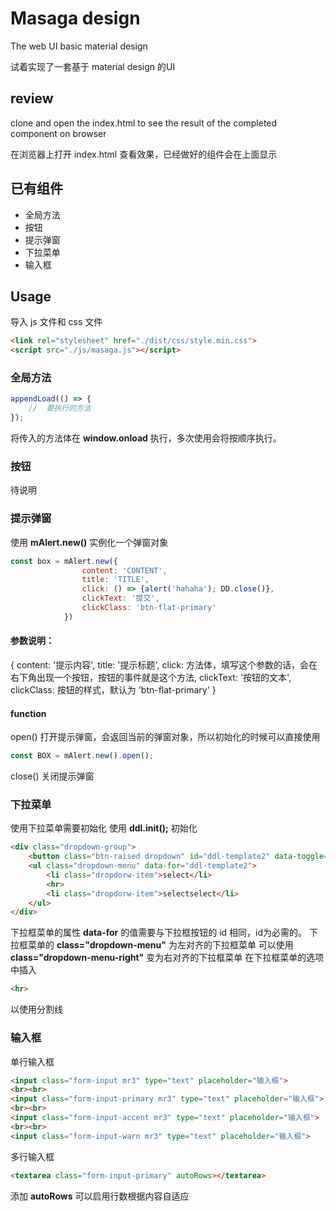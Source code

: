 # Masaga design
The web UI basic material design

试着实现了一套基于 material design 的UI

## review
clone and open the index.html to see the result of the completed component on browser

在浏览器上打开 index.html 查看效果，已经做好的组件会在上面显示

## 已有组件
- 全局方法
- 按钮
- 提示弹窗
- 下拉菜单
- 输入框

## Usage
导入 js 文件和 css 文件
```html
<link rel="stylesheet" href="./dist/css/style.min.css">
<script src="./js/masaga.js"></script>
```

### 全局方法
```javascript
appendLoad(() => {
    //  要执行的方法
});
```
将传入的方法体在 **window.onload** 执行，多次使用会将按顺序执行。

### 按钮
待说明

### 提示弹窗
使用 **mAlert.new()** 实例化一个弹窗对象
```javascript
const box = mAlert.new({
                content: 'CONTENT',
                title: 'TITLE',
                click: () => {alert('hahaha'); DD.close()},
                clickText: '提交',
                clickClass: 'btn-flat-primary'
            })
```
#### 参数说明：
{
    content: '提示内容',
    title: '提示标题',
    click: 方法体，填写这个参数的话，会在右下角出现一个按钮，按钮的事件就是这个方法,
    clickText: '按钮的文本',
    clickClass: 按钮的样式，默认为 'btn-flat-primary'
}

#### function

open()
打开提示弹窗，会返回当前的弹窗对象，所以初始化的时候可以直接使用 
```javascript
const BOX = mAlert.new().open();
```

close()
关闭提示弹窗

### 下拉菜单
使用下拉菜单需要初始化
使用 **ddl.init();** 初始化

```html
<div class="dropdown-group">
    <button class="btn-raised dropdown" id="ddl-template2" data-toggle="dropdown" aria-label="dropdownlist">下拉框</button>
    <ul class="dropdown-menu" data-for="ddl-template2">
        <li class="dropdorw-item">select</li>
        <hr>
        <li class="dropdorw-item">selectselect</li>
    </ul>
</div>
```
下拉框菜单的属性 **data-for** 的值需要与下拉框按钮的 id 相同，id为必需的。
下拉框菜单的 **class="dropdown-menu"** 为左对齐的下拉框菜单
可以使用 **class="dropdown-menu-right"** 变为右对齐的下拉框菜单
在下拉框菜单的选项中插入 
```html
<hr>
```
以使用分割线

### 输入框
单行输入框
```html
<input class="form-input mr3" type="text" placeholder="输入框">
<br><br>
<input class="form-input-primary mr3" type="text" placeholder="输入框">
<br><br>
<input class="form-input-accent mr3" type="text" placeholder="输入框">
<br><br>
<input class="form-input-warn mr3" type="text" placeholder="输入框">
```
多行输入框
```html
<textarea class="form-input-primary" autoRows></textarea>
```
添加 **autoRows** 可以启用行数根据内容自适应